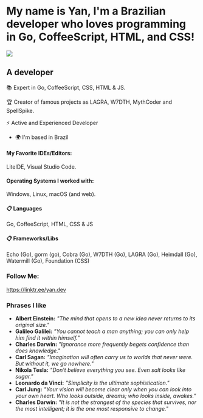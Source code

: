 My name is Yan, I'm a Brazilian developer who loves programming in Go, CoffeeScript, HTML, and CSS! [](https://raw.githubusercontent.com/simplyYan/simplyYan/main/Yan-unscreen.gif)
===================================

![](https://komarev.com/ghpvc/?username=yassinbenmansour&style=flat-square)


A developer
-------------
📚 Expert in Go, CoffeeScript, CSS, HTML & JS. 

🏆 Creator of famous projects as LAGRA, W7DTH, MythCoder and SpellSpike.

⚡ Active and Experienced Developer

* 🌍  I'm based in Brazil

#### My Favorite IDEs/Editors:
LiteIDE, Visual Studio Code.

#### Operating Systems I worked with:
Windows, Linux, macOS (and web).

#### 📋 Languages
Go, CoffeeScript, HTML, CSS & JS

#### 📋 Frameworks/Libs
Echo (Go), gorm (go), Cobra (Go), W7DTH (Go), LAGRA (Go), Heimdall (Go), Watermill (Go), Foundation (CSS)

### Follow Me:
https://linktr.ee/yan.dev

### Phrases I like
- **Albert Einstein:** *"The mind that opens to a new idea never returns to its original size."*
- **Galileo Galilei:** *"You cannot teach a man anything; you can only help him find it within himself."*
- **Charles Darwin:** *"Ignorance more frequently begets confidence than does knowledge."*
- **Carl Sagan:** *"Imagination will often carry us to worlds that never were. But without it, we go nowhere."*
- **Nikola Tesla:** *"Don't believe everything you see. Even salt looks like sugar."*
- **Leonardo da Vinci:** *"Simplicity is the ultimate sophistication."*
- **Carl Jung:** *"Your vision will become clear only when you can look into your own heart. Who looks outside, dreams; who looks inside, awakes."*
- **Charles Darwin:** *"It is not the strongest of the species that survives, nor the most intelligent; it is the one most responsive to change."*
